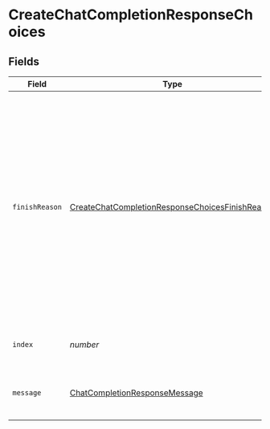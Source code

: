 # CreateChatCompletionResponseChoices


## Fields

| Field                                                                                                                                                                                                                                                                     | Type                                                                                                                                                                                                                                                                      | Required                                                                                                                                                                                                                                                                  | Description                                                                                                                                                                                                                                                               |
| ------------------------------------------------------------------------------------------------------------------------------------------------------------------------------------------------------------------------------------------------------------------------- | ------------------------------------------------------------------------------------------------------------------------------------------------------------------------------------------------------------------------------------------------------------------------- | ------------------------------------------------------------------------------------------------------------------------------------------------------------------------------------------------------------------------------------------------------------------------- | ------------------------------------------------------------------------------------------------------------------------------------------------------------------------------------------------------------------------------------------------------------------------- |
| `finishReason`                                                                                                                                                                                                                                                            | [CreateChatCompletionResponseChoicesFinishReason](../../models/shared/createchatcompletionresponsechoicesfinishreason.md)                                                                                                                                                 | :heavy_check_mark:                                                                                                                                                                                                                                                        | The reason the model stopped generating tokens. This will be `stop` if the model hit a natural stop point or a provided stop sequence,<br/>`length` if the maximum number of tokens specified in the request was reached, or `function_call` if the model called a function.<br/> |
| `index`                                                                                                                                                                                                                                                                   | *number*                                                                                                                                                                                                                                                                  | :heavy_check_mark:                                                                                                                                                                                                                                                        | The index of the choice in the list of choices.                                                                                                                                                                                                                           |
| `message`                                                                                                                                                                                                                                                                 | [ChatCompletionResponseMessage](../../models/shared/chatcompletionresponsemessage.md)                                                                                                                                                                                     | :heavy_check_mark:                                                                                                                                                                                                                                                        | A chat completion message generated by the model.                                                                                                                                                                                                                         |